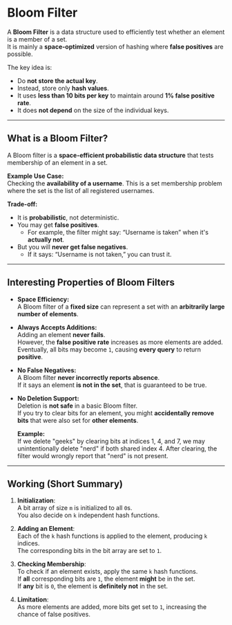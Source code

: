 ﻿# Bloom Filter

A **Bloom Filter** is a data structure used to efficiently test whether an element is a member of a set.  
It is mainly a **space-optimized** version of hashing where **false positives** are possible.

The key idea is:
- Do **not store the actual key**.
- Instead, store only **hash values**.
- It uses **less than 10 bits per key** to maintain around **1% false positive rate**.
- It does **not depend** on the size of the individual keys.

---

## What is a Bloom Filter?

A Bloom filter is a **space-efficient probabilistic data structure** that tests membership of an element in a set.

**Example Use Case:**  
Checking the **availability of a username**. This is a set membership problem where the set is the list of all registered usernames.

**Trade-off:**  
- It is **probabilistic**, not deterministic.
- You may get **false positives**.
    - For example, the filter might say: “Username is taken” when it's **actually not**.
- But you will **never get false negatives**.
    - If it says: “Username is not taken,” you can trust it.

---

## Interesting Properties of Bloom Filters

- **Space Efficiency:**  
  A Bloom filter of a **fixed size** can represent a set with an **arbitrarily large number of elements**.

- **Always Accepts Additions:**  
  Adding an element **never fails**.  
  However, the **false positive rate** increases as more elements are added.  
  Eventually, all bits may become `1`, causing **every query** to return **positive**.

- **No False Negatives:**  
  A Bloom filter **never incorrectly reports absence**.  
  If it says an element **is not in the set**, that is guaranteed to be true.

- **No Deletion Support:**  
  Deletion is **not safe** in a basic Bloom filter.  
  If you try to clear bits for an element, you might **accidentally remove bits** that were also set for **other elements**.

  **Example:**  
  If we delete "geeks" by clearing bits at indices 1, 4, and 7, we may unintentionally delete "nerd" if both shared index 4. After clearing, the filter would wrongly report that "nerd" is not present.

---

## Working (Short Summary)

1. **Initialization**:  
   A bit array of size `m` is initialized to all `0`s.  
   You also decide on `k` independent hash functions.

2. **Adding an Element**:  
   Each of the `k` hash functions is applied to the element, producing `k` indices.  
   The corresponding bits in the bit array are set to `1`.

3. **Checking Membership**:  
   To check if an element exists, apply the same `k` hash functions.  
   If **all** corresponding bits are `1`, the element **might** be in the set.  
   If **any** bit is `0`, the element is **definitely not** in the set.

4. **Limitation**:  
   As more elements are added, more bits get set to `1`, increasing the chance of false positives.
